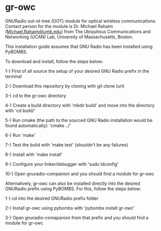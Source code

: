 # gr-owc
GNURadio out-ot-tree (OOT) module for optical wireless communications. Contact person for the module is Dr. Michael Rahaim (<Michael.Rahaim@umb.edu>) from The Ubiquitous Communications and Networking (UCAN) Lab, University of Massachusetts, Boston.

This installation guide assumes that GNU Radio has been installed using PyBOMBS.

To download and install, follow the steps below:

1-) First of all source the setup of your desired GNU Radio prefix in the terminal

2-) Download this repository by cloning with git clone (url)

3-) cd to the gr-owc directory

4-) Create a build directory with 'mkdir build' and move into the directory with 'cd build/'

5-) Run cmake (the path to the sourced GNU Radio installation would be found automatically): 'cmake ../'

6-) Run 'make'

7-) Test the build with 'make test' (shouldn't be any failures)

8-) Install with 'make install'

9-) Configure your linker/debugger with 'sudo ldconfig'

10-) Open gnuradio-companion and you should find a module for gr-owc

Alternatively, gr-owc can also be installed directly into the desired GNURadio prefix using PyBOMBS. For this, follow the steps below:

1-) cd into the desired GNURadio prefix folder

2-) Install gr-owc using pybombs with 'pybombs install gr-owc' 

3-) Open gnuradio-comapanion from that prefix and you should find a module for gr-owc
